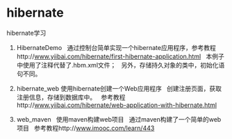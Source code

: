 # hibernate
hibernate学习

1. HibernateDemo
   通过控制台简单实现一个hibernate应用程序，参考教程http://www.yiibai.com/hibernate/first-hibernate-application.html
   本例子中使用了注释代替了.hbm.xml文件；
   另外，存储持久对象的类中，初始化语句不同。
  
2. hibernate_web
   使用hibernate创建一个Web应用程序
   创建注册页面，获取注册信息，存储到数据库中。
   参考教程http://www.yiibai.com/hibernate/web-application-with-hibernate.html

3. web_maven
   使用maven构建web项目
   通过maven构建了一个简单的web项目 
   参考教程http://www.imooc.com/learn/443
